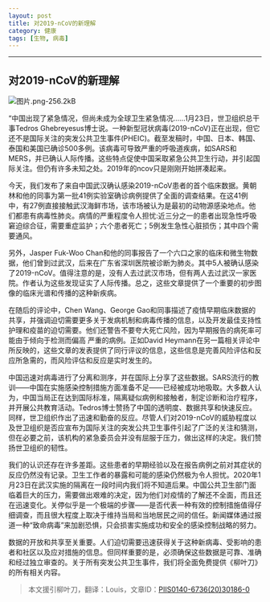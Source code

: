 ```yaml
---
layout: post
title: 对2019-nCoV的新理解
category: 健康
tags: [生物, 病毒]
---
```



----------
## 对2019-nCoV的新理解

![图片.png-256.2kB][1]

“中国出现了紧急情况，但尚未成为全球卫生紧急情况……1月23日，世卫组织总干事Tedros Ghebreyesus博士说。一种新型冠状病毒(2019-nCoV)正在出现，但它还不是国际关注的突发公共卫生事件(PHEIC)。截至发稿时，中国、日本、韩国、泰国和美国已确诊500多例。该病毒可导致严重的呼吸道疾病，如SARS和MERS，并已确认人际传播。这些特点促使中国采取紧急公共卫生行动，并引起国际关注。但仍有许多未知之处。2019年的ncov只是刚刚开始拼凑起来。

今天，我们发布了来自中国武汉确认感染2019-nCoV患者的首个临床数据。黄朝林和他的同事为第一批41例实验室确诊病例提供了全面的调查结果。在这41例中，有27例直接接触武汉海鲜市场，该市场被认为是最初的动物源感染地点。他们都患有病毒性肺炎。病情的严重程度令人担忧:近三分之一的患者出现急性呼吸窘迫综合征，需要重症监护；六个患者死亡；5例发生急性心脏损伤；其中四个需要通风。

另外，Jasper Fuk-Woo Chan和他的同事报告了一个六口之家的临床和微生物数据，他们曾到过武汉，后来在广东省深圳医院被诊断为肺炎。其中5人被确认感染了2019-nCoV。值得注意的是，没有人去过武汉市场，但有两人去过武汉一家医院。作者认为这些发现证实了人际传播。总之，这些文章提供了一个重要的初步图像的临床光谱和传播的这种新疾病。

在随后的评论中，Chen Wang、George Gao和同事描述了疫情早期临床数据的共享，并强调迫切需要更多关于发病机制和病毒传播的信息，以及开发最佳支持性护理和疫苗的迫切需要。他们还警告不要夸大死亡风险，因为早期报告的病死率可能由于倾向于检测而偏高
严重的病例。正如David Heymann在另一篇相关评论中所反映的，这些文章的发表提供了同行评议的信息，这些信息是完善风险评估和反应所急需的，而风险评估和反应是实时发生的。

中国迅速对病毒进行了分离和测序，并在国际上分享了这些数据。SARS流行的教训——中国在实施感染控制措施方面准备不足——已经被成功地吸取。大多数人认为，中国当局正在达到国际标准，隔离疑似病例和接触者，制定诊断和治疗程序，并开展公共教育活动。Tedros博士赞扬了中国的透明度、数据共享和快速反应。同样，世卫组织作出了迅速和勤奋的反应。尽管人们对2019-nCoV的威胁程度以及世卫组织是否应宣布为国际关注的突发公共卫生事件引起了广泛的关注和猜测，但在必要之前，该机构的紧急委员会并没有屈服于压力，做出这样的决定。我们赞扬世卫组织的韧性。

我们的认识还存在许多差距。这些患者的早期经验以及在报告病例之前对其症状的反应仍然没有记录。卫生工作者的暴露和可能的感染仍然极为令人担忧。2020年1月23日在武汉实施的隔离在一段时间内我们将不知道后果。中国公共卫生部门面临着巨大的压力，需要做出艰难的决定，因为他们对疫情的了解还不全面，而且还在迅速变化。关停似乎是一个极端的步骤——是否代表一种有效的控制措施值得仔细调查，而且很大程度上取决于维持当局和当地居民之间的信任。新闻媒体通过报道一种“致命病毒”来加剧恐惧，只会损害实施成功和安全的感染控制战略的努力。

数据的开放和共享至关重要。人们迫切需要迅速获得关于这种新病毒、受影响的患者和社区以及应对措施的信息。但同样重要的是，必须确保这些数据是可靠、准确和经过独立审查的。关于所有突发公共卫生事件，我们将全面免费提供《柳叶刀》的所有相关内容。


>本文援引柳叶刀，翻译：Louis，文章ID：[PIIS0140-6736(20)30186-0][2]


  [1]: http://static.zybuluo.com/gamedebug/u32dbqc4iuknkdactkh3ebcn/%E5%9B%BE%E7%89%87.png
  [2]: https://www.thelancet.com/pdfs/journals/lancet/PIIS0140-6736%2820%2930186-0.pdf